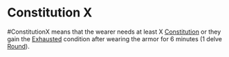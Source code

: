 # Constitution X

\#ConstitutionX means that the wearer needs at least X [Constitution](../../../../../Player%20Characters/Chosen%20Statistics/Constitution.md) or they gain the [Exhausted](../../../../../Conditions/Exhausted.md) condition after wearing the armor for 6 minutes (1 delve [Round](../../../../../Game%20Procedures/Round.md)).
